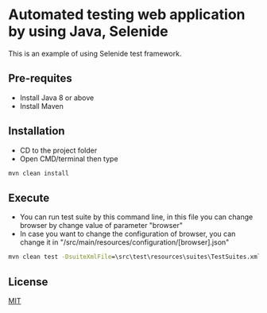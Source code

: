 # Automated testing web application by using Java, Selenide

This is an example of using Selenide test framework.

## Pre-requites

- Install Java 8 or above
- Install Maven 

## Installation

- CD to the project folder
- Open CMD/terminal then type
```cmd
mvn clean install
```

## Execute

- You can run test suite by this command line, in this file you can change browser by change value of parameter "browser"
- In case you want to change the configuration of browser, you can change it in "/src/main/resources/configuration/[browser].json"
```cmd
mvn clean test -DsuiteXmlFile=\src\test\resources\suites\TestSuites.xml
```

## License

[MIT](https://choosealicense.com/licenses/mit/)
